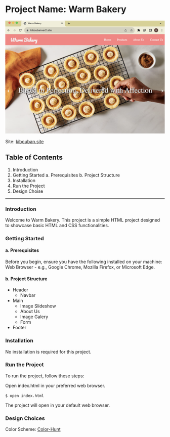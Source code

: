 # Project Name: Warm Bakery

<img src="/assets/Homepage.png">

Site: [kibouban.site](https://kiboubanver2.site/)

## Table of Contents

1. Introduction
2. Getting Started
   a. Prerequisites
   b. Project Structure
3. Installation
4. Run the Project
5. Design Choise

---

### Introduction

Welcome to Warm Bakery. This project is a simple HTML project designed to showcase basic HTML and CSS functionalities.

### Getting Started

#### a. Prerequisites

Before you begin, ensure you have the following installed on your machine: Web Browser - e.g., Google Chrome, Mozilla Firefox, or Microsoft Edge.

#### b. Project Structure

- Header
  - Navbar
- Main
  - Image Slideshow
  - About Us
  - Image Galery
  - Form
- Footer

### Installation

No installation is required for this project.

### Run the Project

To run the project, follow these steps:

Open index.html in your preferred web browser.

`$ open index.html`

The project will open in your default web browser.

### Design Choices

Color Scheme: [Color-Hunt](https://colorhunt.co/palette/ff8080ffcf96f6fdc3cdfad5)
